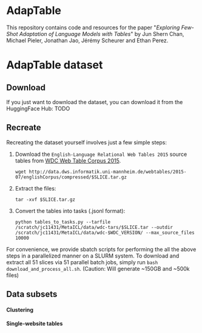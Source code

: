 # AdapTable
This repository contains code and resources for the paper "_Exploring Few-Shot Adaptation of Language Models with Tables_" by Jun Shern Chan, Michael Pieler, Jonathan Jao, Jérémy Scheurer and Ethan Perez.

# AdapTable dataset

## Download
If you just want to download the dataset, you can download it from the HuggingFace Hub:
TODO

## Recreate
Recreating the dataset yourself involves just a few simple steps:
1. Download the `English-Language Relational Web Tables 2015` source tables from [WDC Web Table Corpus 2015](http://webdatacommons.org/webtables/2015/downloadInstructions.html).
    ```
    wget http://data.dws.informatik.uni-mannheim.de/webtables/2015-07/englishCorpus/compressed/$SLICE.tar.gz
    ```
2. Extract the files:
    ```
    tar -xvf $SLICE.tar.gz
    ```
3. Convert the tables into tasks (.jsonl format):
    ```
    python tables_to_tasks.py --tarfile /scratch/jc11431/MetaICL/data/wdc-tars/$SLICE.tar --outdir /scratch/jc11431/MetaICL/data/wdc-$WDC_VERSION/ --max_source_files 10000
    ```

For convenience, we provide sbatch scripts for performing the all the above steps in a parallelized manner on a SLURM system. To download and extract all 51 slices via 51 parallel batch jobs, simply run `bash download_and_process_all.sh`. (Caution: Will generate ~150GB and ~500k files)

## Data subsets

#### Clustering

#### Single-website tables